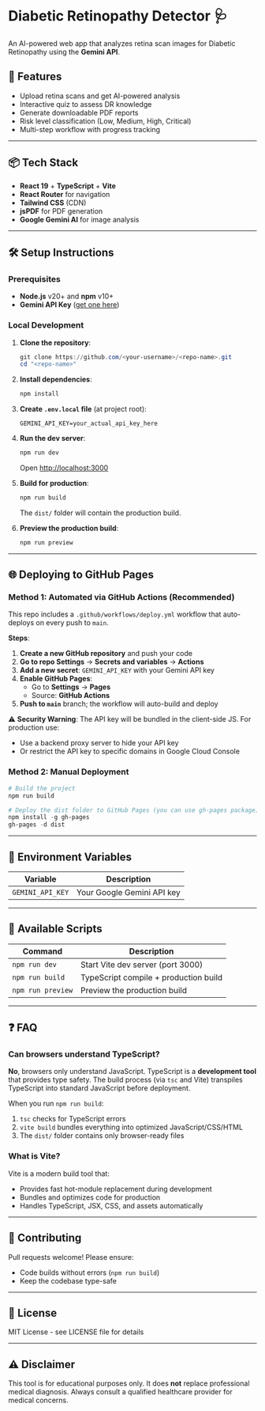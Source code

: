 # Diabetic Retinopathy Detector 🩺

An AI-powered web app that analyzes retina scan images for Diabetic Retinopathy using the **Gemini API**.

## 🚀 Features

- Upload retina scans and get AI-powered analysis
- Interactive quiz to assess DR knowledge
- Generate downloadable PDF reports
- Risk level classification (Low, Medium, High, Critical)
- Multi-step workflow with progress tracking

---

## 📦 Tech Stack

- **React 19** + **TypeScript** + **Vite**
- **React Router** for navigation
- **Tailwind CSS** (CDN)
- **jsPDF** for PDF generation
- **Google Gemini AI** for image analysis

---

## 🛠️ Setup Instructions

### Prerequisites

- **Node.js** v20+ and **npm** v10+
- **Gemini API Key** ([get one here](https://aistudio.google.com/))

### Local Development

1. **Clone the repository**:
   ```powershell
   git clone https://github.com/<your-username>/<repo-name>.git
   cd "<repo-name>"
   ```

2. **Install dependencies**:
   ```powershell
   npm install
   ```

3. **Create `.env.local` file** (at project root):
   ```env
   GEMINI_API_KEY=your_actual_api_key_here
   ```

4. **Run the dev server**:
   ```powershell
   npm run dev
   ```
   Open [http://localhost:3000](http://localhost:3000)

5. **Build for production**:
   ```powershell
   npm run build
   ```
   The `dist/` folder will contain the production build.

6. **Preview the production build**:
   ```powershell
   npm run preview
   ```

---

## 🌐 Deploying to GitHub Pages

### Method 1: Automated via GitHub Actions (Recommended)

This repo includes a `.github/workflows/deploy.yml` workflow that auto-deploys on every push to `main`.

**Steps**:
1. **Create a new GitHub repository** and push your code
2. **Go to repo Settings** → **Secrets and variables** → **Actions**
3. **Add a new secret**: `GEMINI_API_KEY` with your Gemini API key
4. **Enable GitHub Pages**:
   - Go to **Settings** → **Pages**
   - Source: **GitHub Actions**
5. **Push to `main`** branch; the workflow will auto-build and deploy

⚠️ **Security Warning**: The API key will be bundled in the client-side JS. For production use:
- Use a backend proxy server to hide your API key
- Or restrict the API key to specific domains in Google Cloud Console

### Method 2: Manual Deployment

```powershell
# Build the project
npm run build

# Deploy the dist folder to GitHub Pages (you can use gh-pages package)
npm install -g gh-pages
gh-pages -d dist
```

---

## 🔐 Environment Variables

| Variable         | Description                  |
|------------------|------------------------------|
| `GEMINI_API_KEY` | Your Google Gemini API key   |

---

## 📄 Available Scripts

| Command         | Description                           |
|-----------------|---------------------------------------|
| `npm run dev`   | Start Vite dev server (port 3000)    |
| `npm run build` | TypeScript compile + production build |
| `npm run preview` | Preview the production build        |

---

## ❓ FAQ

### Can browsers understand TypeScript?

**No**, browsers only understand JavaScript. TypeScript is a **development tool** that provides type safety. The build process (via `tsc` and Vite) transpiles TypeScript into standard JavaScript before deployment.

When you run `npm run build`:
1. `tsc` checks for TypeScript errors
2. `vite build` bundles everything into optimized JavaScript/CSS/HTML
3. The `dist/` folder contains only browser-ready files

### What is Vite?

Vite is a modern build tool that:
- Provides fast hot-module replacement during development
- Bundles and optimizes code for production
- Handles TypeScript, JSX, CSS, and assets automatically

---

## 🤝 Contributing

Pull requests welcome! Please ensure:
- Code builds without errors (`npm run build`)
- Keep the codebase type-safe

---

## 📝 License

MIT License - see LICENSE file for details

---

## ⚠️ Disclaimer

This tool is for educational purposes only. It does **not** replace professional medical diagnosis. Always consult a qualified healthcare provider for medical concerns.
